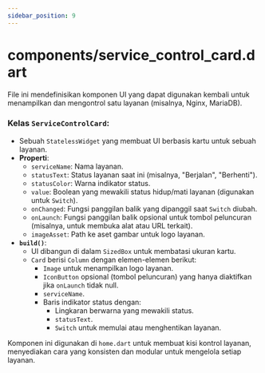 ```yaml
---
sidebar_position: 9
---
```


# components/service_control_card.dart

File ini mendefinisikan komponen UI yang dapat digunakan kembali untuk menampilkan dan mengontrol satu layanan (misalnya, Nginx, MariaDB).

### Kelas `ServiceControlCard`:
- Sebuah `StatelessWidget` yang membuat UI berbasis kartu untuk sebuah layanan.
- **Properti**:
  - `serviceName`: Nama layanan.
  - `statusText`: Status layanan saat ini (misalnya, "Berjalan", "Berhenti").
  - `statusColor`: Warna indikator status.
  - `value`: Boolean yang mewakili status hidup/mati layanan (digunakan untuk `Switch`).
  - `onChanged`: Fungsi panggilan balik yang dipanggil saat `Switch` diubah.
  - `onLaunch`: Fungsi panggilan balik opsional untuk tombol peluncuran (misalnya, untuk membuka alat atau URL terkait).
  - `imageAsset`: Path ke aset gambar untuk logo layanan.
- **`build()`**:
  - UI dibangun di dalam `SizedBox` untuk membatasi ukuran kartu.
  - `Card` berisi `Column` dengan elemen-elemen berikut:
    - `Image` untuk menampilkan logo layanan.
    - `IconButton` opsional (tombol peluncuran) yang hanya diaktifkan jika `onLaunch` tidak null.
    - `serviceName`.
    - Baris indikator status dengan:
      - Lingkaran berwarna yang mewakili status.
      - `statusText`.
      - `Switch` untuk memulai atau menghentikan layanan.

Komponen ini digunakan di `home.dart` untuk membuat kisi kontrol layanan, menyediakan cara yang konsisten dan modular untuk mengelola setiap layanan.